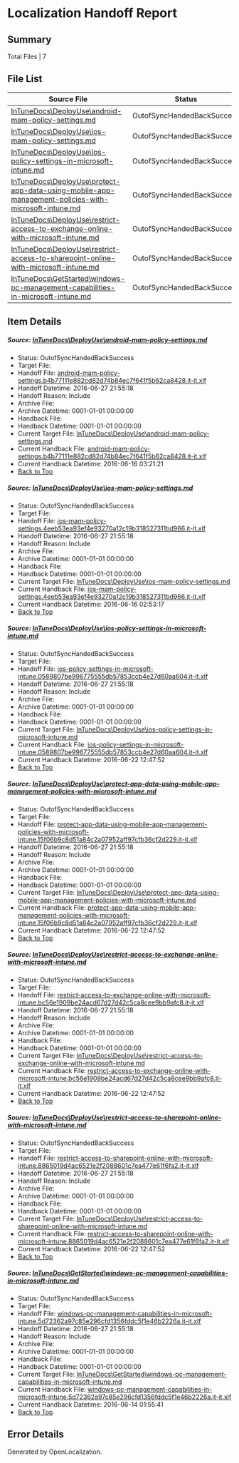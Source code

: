 # <a name='report-top'></a> Localization Handoff Report

## Summary
 Total Files | 7

## File List
 Source File | Status | Details 
 ----------- | ------ | ------- 
 [InTuneDocs\DeployUse\android-mam-policy-settings.md](https://github.com/Microsoft/IntuneDocs-pr/blob/5a445f06d6c2328f7689468ca4d68a969af1e825/InTuneDocs/DeployUse/android-mam-policy-settings.md) | OutofSyncHandedBackSuccess | [Details](#3f43dc871dc0b0a81a6d0b05376a1254957fc35b14)
 [InTuneDocs\DeployUse\ios-mam-policy-settings.md](https://github.com/Microsoft/IntuneDocs-pr/blob/5a445f06d6c2328f7689468ca4d68a969af1e825/InTuneDocs/DeployUse/ios-mam-policy-settings.md) | OutofSyncHandedBackSuccess | [Details](#b3df4b35dbe2710157b88a4e7fdba9734f8b998b61)
 [InTuneDocs\DeployUse\ios-policy-settings-in-microsoft-intune.md](https://github.com/Microsoft/IntuneDocs-pr/blob/f9a492a16605130743b943f6aa49d1d633eb97d4/InTuneDocs/DeployUse/ios-policy-settings-in-microsoft-intune.md) | OutofSyncHandedBackSuccess | [Details](#3292df922eeb53108f2b34d4113b0b6c5a11456462)
 [InTuneDocs\DeployUse\protect-app-data-using-mobile-app-management-policies-with-microsoft-intune.md](https://github.com/Microsoft/IntuneDocs-pr/blob/5a445f06d6c2328f7689468ca4d68a969af1e825/InTuneDocs/DeployUse/protect-app-data-using-mobile-app-management-policies-with-microsoft-intune.md) | OutofSyncHandedBackSuccess | [Details](#161351164d9e99abb867aa34721ef4f992fb14fa220)
 [InTuneDocs\DeployUse\restrict-access-to-exchange-online-with-microsoft-intune.md](https://github.com/Microsoft/IntuneDocs-pr/blob/5a445f06d6c2328f7689468ca4d68a969af1e825/InTuneDocs/DeployUse/restrict-access-to-exchange-online-with-microsoft-intune.md) | OutofSyncHandedBackSuccess | [Details](#87663f2677a006e5db525f8897fea4bf05cb5912230)
 [InTuneDocs\DeployUse\restrict-access-to-sharepoint-online-with-microsoft-intune.md](https://github.com/Microsoft/IntuneDocs-pr/blob/5a445f06d6c2328f7689468ca4d68a969af1e825/InTuneDocs/DeployUse/restrict-access-to-sharepoint-online-with-microsoft-intune.md) | OutofSyncHandedBackSuccess | [Details](#f8fcb01629c68e9c04b0e0319b937178859877ec233)
 [InTuneDocs\GetStarted\windows-pc-management-capabilities-in-microsoft-intune.md](https://github.com/Microsoft/IntuneDocs-pr/blob/665e4a1aa7ee22db91b47660a179384f7c3e4393/InTuneDocs/GetStarted/windows-pc-management-capabilities-in-microsoft-intune.md) | OutofSyncHandedBackSuccess | [Details](#9e7a2f5cb2afdeca737c0c8b1b91418352ad5539543)

## Item Details
##### <a name='3f43dc871dc0b0a81a6d0b05376a1254957fc35b14'></a> Source: [InTuneDocs\DeployUse\android-mam-policy-settings.md](https://github.com/Microsoft/IntuneDocs-pr/blob/5a445f06d6c2328f7689468ca4d68a969af1e825/InTuneDocs/DeployUse/android-mam-policy-settings.md)
* Status: OutofSyncHandedBackSuccess
* Target File: 
* Handoff File: [android-mam-policy-settings.b4b77111e882cd82d74b84ec7f641f5b62ca8428.it-it.xlf](https://github.com/Microsoft/EM.handoff/blob/2654f3757797c3a79d7546c246d004c7589adfdd/ol-handoff/Microsoft/IntuneDocs-pr.it-it/master/android-mam-policy-settings.b4b77111e882cd82d74b84ec7f641f5b62ca8428.it-it.xlf)
* Handoff Datetime: 2016-06-27 21:55:18
* Handoff Reason: Include
* Archive File: 
* Archive Datetime: 0001-01-01 00:00:00
* Handback File: 
* Handback Datetime: 0001-01-01 00:00:00
* Current Target File: [InTuneDocs\DeployUse\android-mam-policy-settings.md](https://github.com/Microsoft/IntuneDocs-pr.it-it/blob/d26423dba170186a88f359b87c381a7e51dc93b1/InTuneDocs/DeployUse/android-mam-policy-settings.md)
* Current Handback File: [android-mam-policy-settings.b4b77111e882cd82d74b84ec7f641f5b62ca8428.it-it.xlf](https://github.com/Microsoft/EM.handback/blob/64c2b973e50dc2966f7aca7ddd41255b381733f3/ol-handback/Microsoft/IntuneDocs-pr.it-it/master/android-mam-policy-settings.b4b77111e882cd82d74b84ec7f641f5b62ca8428.it-it.xlf)
* Current Handback Datetime: 2016-06-16 03:21:21
* [Back to Top](#report-top)

##### <a name='b3df4b35dbe2710157b88a4e7fdba9734f8b998b61'></a> Source: [InTuneDocs\DeployUse\ios-mam-policy-settings.md](https://github.com/Microsoft/IntuneDocs-pr/blob/5a445f06d6c2328f7689468ca4d68a969af1e825/InTuneDocs/DeployUse/ios-mam-policy-settings.md)
* Status: OutofSyncHandedBackSuccess
* Target File: 
* Handoff File: [ios-mam-policy-settings.4eeb53ea93ef4e93270a12c19b318527311bd966.it-it.xlf](https://github.com/Microsoft/EM.handoff/blob/2654f3757797c3a79d7546c246d004c7589adfdd/ol-handoff/Microsoft/IntuneDocs-pr.it-it/master/ios-mam-policy-settings.4eeb53ea93ef4e93270a12c19b318527311bd966.it-it.xlf)
* Handoff Datetime: 2016-06-27 21:55:18
* Handoff Reason: Include
* Archive File: 
* Archive Datetime: 0001-01-01 00:00:00
* Handback File: 
* Handback Datetime: 0001-01-01 00:00:00
* Current Target File: [InTuneDocs\DeployUse\ios-mam-policy-settings.md](https://github.com/Microsoft/IntuneDocs-pr.it-it/blob/b43c33c81e1b1926dbd9ff589d9c7797ea29bd37/InTuneDocs/DeployUse/ios-mam-policy-settings.md)
* Current Handback File: [ios-mam-policy-settings.4eeb53ea93ef4e93270a12c19b318527311bd966.it-it.xlf](https://github.com/Microsoft/EM.handback/blob/fb3c4d1c32b0855db2e15619da9d561ad0c212e9/ol-handback/Microsoft/IntuneDocs-pr.it-it/master/ios-mam-policy-settings.4eeb53ea93ef4e93270a12c19b318527311bd966.it-it.xlf)
* Current Handback Datetime: 2016-06-16 02:53:17
* [Back to Top](#report-top)

##### <a name='3292df922eeb53108f2b34d4113b0b6c5a11456462'></a> Source: [InTuneDocs\DeployUse\ios-policy-settings-in-microsoft-intune.md](https://github.com/Microsoft/IntuneDocs-pr/blob/f9a492a16605130743b943f6aa49d1d633eb97d4/InTuneDocs/DeployUse/ios-policy-settings-in-microsoft-intune.md)
* Status: OutofSyncHandedBackSuccess
* Target File: 
* Handoff File: [ios-policy-settings-in-microsoft-intune.0589807be996775555db57853ccb4e27d60aa604.it-it.xlf](https://github.com/Microsoft/EM.handoff/blob/2654f3757797c3a79d7546c246d004c7589adfdd/ol-handoff/Microsoft/IntuneDocs-pr.it-it/master/ios-policy-settings-in-microsoft-intune.0589807be996775555db57853ccb4e27d60aa604.it-it.xlf)
* Handoff Datetime: 2016-06-27 21:55:18
* Handoff Reason: Include
* Archive File: 
* Archive Datetime: 0001-01-01 00:00:00
* Handback File: 
* Handback Datetime: 0001-01-01 00:00:00
* Current Target File: [InTuneDocs\DeployUse\ios-policy-settings-in-microsoft-intune.md](https://github.com/Microsoft/IntuneDocs-pr.it-it/blob/002c98954c62e3b345949521e3f9d7cfc7bab957/InTuneDocs/DeployUse/ios-policy-settings-in-microsoft-intune.md)
* Current Handback File: [ios-policy-settings-in-microsoft-intune.0589807be996775555db57853ccb4e27d60aa604.it-it.xlf](https://github.com/Microsoft/EM.handback/blob/a69d0f7125f7d5bcc37ec0c81cd95ded965f40f3/ol-handback/Microsoft/IntuneDocs-pr.it-it/master/ios-policy-settings-in-microsoft-intune.0589807be996775555db57853ccb4e27d60aa604.it-it.xlf)
* Current Handback Datetime: 2016-06-22 12:47:52
* [Back to Top](#report-top)

##### <a name='161351164d9e99abb867aa34721ef4f992fb14fa220'></a> Source: [InTuneDocs\DeployUse\protect-app-data-using-mobile-app-management-policies-with-microsoft-intune.md](https://github.com/Microsoft/IntuneDocs-pr/blob/5a445f06d6c2328f7689468ca4d68a969af1e825/InTuneDocs/DeployUse/protect-app-data-using-mobile-app-management-policies-with-microsoft-intune.md)
* Status: OutofSyncHandedBackSuccess
* Target File: 
* Handoff File: [protect-app-data-using-mobile-app-management-policies-with-microsoft-intune.15f06b9c8d51a84c2a07952aff97cfb36cf2d229.it-it.xlf](https://github.com/Microsoft/EM.handoff/blob/2654f3757797c3a79d7546c246d004c7589adfdd/ol-handoff/Microsoft/IntuneDocs-pr.it-it/master/protect-app-data-using-mobile-app-management-policies-with-microsoft-intune.15f06b9c8d51a84c2a07952aff97cfb36cf2d229.it-it.xlf)
* Handoff Datetime: 2016-06-27 21:55:18
* Handoff Reason: Include
* Archive File: 
* Archive Datetime: 0001-01-01 00:00:00
* Handback File: 
* Handback Datetime: 0001-01-01 00:00:00
* Current Target File: [InTuneDocs\DeployUse\protect-app-data-using-mobile-app-management-policies-with-microsoft-intune.md](https://github.com/Microsoft/IntuneDocs-pr.it-it/blob/002c98954c62e3b345949521e3f9d7cfc7bab957/InTuneDocs/DeployUse/protect-app-data-using-mobile-app-management-policies-with-microsoft-intune.md)
* Current Handback File: [protect-app-data-using-mobile-app-management-policies-with-microsoft-intune.15f06b9c8d51a84c2a07952aff97cfb36cf2d229.it-it.xlf](https://github.com/Microsoft/EM.handback/blob/a69d0f7125f7d5bcc37ec0c81cd95ded965f40f3/ol-handback/Microsoft/IntuneDocs-pr.it-it/master/protect-app-data-using-mobile-app-management-policies-with-microsoft-intune.15f06b9c8d51a84c2a07952aff97cfb36cf2d229.it-it.xlf)
* Current Handback Datetime: 2016-06-22 12:47:52
* [Back to Top](#report-top)

##### <a name='87663f2677a006e5db525f8897fea4bf05cb5912230'></a> Source: [InTuneDocs\DeployUse\restrict-access-to-exchange-online-with-microsoft-intune.md](https://github.com/Microsoft/IntuneDocs-pr/blob/5a445f06d6c2328f7689468ca4d68a969af1e825/InTuneDocs/DeployUse/restrict-access-to-exchange-online-with-microsoft-intune.md)
* Status: OutofSyncHandedBackSuccess
* Target File: 
* Handoff File: [restrict-access-to-exchange-online-with-microsoft-intune.bc56e1909be24acd67d27d42c5ca8cee9bb9afc8.it-it.xlf](https://github.com/Microsoft/EM.handoff/blob/2654f3757797c3a79d7546c246d004c7589adfdd/ol-handoff/Microsoft/IntuneDocs-pr.it-it/master/restrict-access-to-exchange-online-with-microsoft-intune.bc56e1909be24acd67d27d42c5ca8cee9bb9afc8.it-it.xlf)
* Handoff Datetime: 2016-06-27 21:55:18
* Handoff Reason: Include
* Archive File: 
* Archive Datetime: 0001-01-01 00:00:00
* Handback File: 
* Handback Datetime: 0001-01-01 00:00:00
* Current Target File: [InTuneDocs\DeployUse\restrict-access-to-exchange-online-with-microsoft-intune.md](https://github.com/Microsoft/IntuneDocs-pr.it-it/blob/002c98954c62e3b345949521e3f9d7cfc7bab957/InTuneDocs/DeployUse/restrict-access-to-exchange-online-with-microsoft-intune.md)
* Current Handback File: [restrict-access-to-exchange-online-with-microsoft-intune.bc56e1909be24acd67d27d42c5ca8cee9bb9afc8.it-it.xlf](https://github.com/Microsoft/EM.handback/blob/a69d0f7125f7d5bcc37ec0c81cd95ded965f40f3/ol-handback/Microsoft/IntuneDocs-pr.it-it/master/restrict-access-to-exchange-online-with-microsoft-intune.bc56e1909be24acd67d27d42c5ca8cee9bb9afc8.it-it.xlf)
* Current Handback Datetime: 2016-06-22 12:47:52
* [Back to Top](#report-top)

##### <a name='f8fcb01629c68e9c04b0e0319b937178859877ec233'></a> Source: [InTuneDocs\DeployUse\restrict-access-to-sharepoint-online-with-microsoft-intune.md](https://github.com/Microsoft/IntuneDocs-pr/blob/5a445f06d6c2328f7689468ca4d68a969af1e825/InTuneDocs/DeployUse/restrict-access-to-sharepoint-online-with-microsoft-intune.md)
* Status: OutofSyncHandedBackSuccess
* Target File: 
* Handoff File: [restrict-access-to-sharepoint-online-with-microsoft-intune.8865019d4ac6521e2f2088601c7ea477e61f6fa2.it-it.xlf](https://github.com/Microsoft/EM.handoff/blob/2654f3757797c3a79d7546c246d004c7589adfdd/ol-handoff/Microsoft/IntuneDocs-pr.it-it/master/restrict-access-to-sharepoint-online-with-microsoft-intune.8865019d4ac6521e2f2088601c7ea477e61f6fa2.it-it.xlf)
* Handoff Datetime: 2016-06-27 21:55:18
* Handoff Reason: Include
* Archive File: 
* Archive Datetime: 0001-01-01 00:00:00
* Handback File: 
* Handback Datetime: 0001-01-01 00:00:00
* Current Target File: [InTuneDocs\DeployUse\restrict-access-to-sharepoint-online-with-microsoft-intune.md](https://github.com/Microsoft/IntuneDocs-pr.it-it/blob/002c98954c62e3b345949521e3f9d7cfc7bab957/InTuneDocs/DeployUse/restrict-access-to-sharepoint-online-with-microsoft-intune.md)
* Current Handback File: [restrict-access-to-sharepoint-online-with-microsoft-intune.8865019d4ac6521e2f2088601c7ea477e61f6fa2.it-it.xlf](https://github.com/Microsoft/EM.handback/blob/a69d0f7125f7d5bcc37ec0c81cd95ded965f40f3/ol-handback/Microsoft/IntuneDocs-pr.it-it/master/restrict-access-to-sharepoint-online-with-microsoft-intune.8865019d4ac6521e2f2088601c7ea477e61f6fa2.it-it.xlf)
* Current Handback Datetime: 2016-06-22 12:47:52
* [Back to Top](#report-top)

##### <a name='9e7a2f5cb2afdeca737c0c8b1b91418352ad5539543'></a> Source: [InTuneDocs\GetStarted\windows-pc-management-capabilities-in-microsoft-intune.md](https://github.com/Microsoft/IntuneDocs-pr/blob/665e4a1aa7ee22db91b47660a179384f7c3e4393/InTuneDocs/GetStarted/windows-pc-management-capabilities-in-microsoft-intune.md)
* Status: OutofSyncHandedBackSuccess
* Target File: 
* Handoff File: [windows-pc-management-capabilities-in-microsoft-intune.5d72362a97c85e296cfd1356fddc5f1e46b2226a.it-it.xlf](https://github.com/Microsoft/EM.handoff/blob/2654f3757797c3a79d7546c246d004c7589adfdd/ol-handoff/Microsoft/IntuneDocs-pr.it-it/master/windows-pc-management-capabilities-in-microsoft-intune.5d72362a97c85e296cfd1356fddc5f1e46b2226a.it-it.xlf)
* Handoff Datetime: 2016-06-27 21:55:18
* Handoff Reason: Include
* Archive File: 
* Archive Datetime: 0001-01-01 00:00:00
* Handback File: 
* Handback Datetime: 0001-01-01 00:00:00
* Current Target File: [InTuneDocs\GetStarted\windows-pc-management-capabilities-in-microsoft-intune.md](https://github.com/Microsoft/IntuneDocs-pr.it-it/blob/c1eab315e043107ab5acf84c3f6a550631da0f11/InTuneDocs/GetStarted/windows-pc-management-capabilities-in-microsoft-intune.md)
* Current Handback File: [windows-pc-management-capabilities-in-microsoft-intune.5d72362a97c85e296cfd1356fddc5f1e46b2226a.it-it.xlf](https://github.com/Microsoft/EM.handback/blob/3c81257654bde3a37087cf4c4cb5cc4f9146754e/ol-handback/Microsoft/IntuneDocs-pr.it-it/master/windows-pc-management-capabilities-in-microsoft-intune.5d72362a97c85e296cfd1356fddc5f1e46b2226a.it-it.xlf)
* Current Handback Datetime: 2016-06-14 01:55:41
* [Back to Top](#report-top)


## Error Details

Generated by OpenLocalization.

